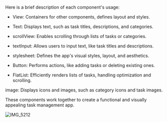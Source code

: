 Here is a brief description of each component's usage:

- View: Containers for other components, defines layout and styles.

- Text: Displays text, such as task titles, descriptions, and categories.

- scrollView: Enables scrolling through lists of tasks or categories.

- textInput: Allows users to input text, like task titles and descriptions.

- stylesheet: Defines the app's visual styles, layout, and aesthetics.

- Button: Performs actions, like adding tasks or deleting existing ones.

- FlatList: Efficiently renders lists of tasks, handling optimization and scrolling.

image: Displays icons and images, such as category icons and task images.

These components work together to create a functional and visually appealing task management app.

![IMG_5212](https://github.com/Rashid2006/rn-assignmnent3-11116448/assets/151881974/48a2d7d2-6ab3-4794-85ed-89d2ee2e688f)


